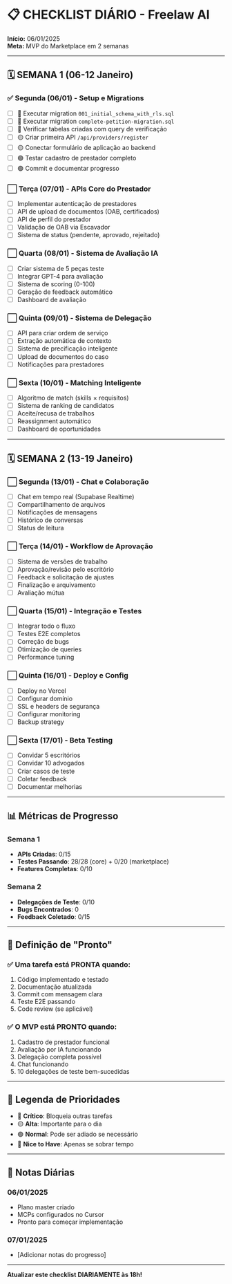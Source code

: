 # 📋 CHECKLIST DIÁRIO - Freelaw AI

**Início:** 06/01/2025  
**Meta:** MVP do Marketplace em 2 semanas

---

## 🗓️ SEMANA 1 (06-12 Janeiro)

### ✅ Segunda (06/01) - Setup e Migrations
- [ ] 🔴 Executar migration `001_initial_schema_with_rls.sql`
- [ ] 🔴 Executar migration `complete-petition-migration.sql`
- [ ] 🔴 Verificar tabelas criadas com query de verificação
- [ ] 🟡 Criar primeira API `/api/providers/register`
- [ ] 🟡 Conectar formulário de aplicação ao backend
- [ ] 🟢 Testar cadastro de prestador completo
- [ ] 🟢 Commit e documentar progresso

### ⬜ Terça (07/01) - APIs Core do Prestador
- [ ] Implementar autenticação de prestadores
- [ ] API de upload de documentos (OAB, certificados)
- [ ] API de perfil do prestador
- [ ] Validação de OAB via Escavador
- [ ] Sistema de status (pendente, aprovado, rejeitado)

### ⬜ Quarta (08/01) - Sistema de Avaliação IA
- [ ] Criar sistema de 5 peças teste
- [ ] Integrar GPT-4 para avaliação
- [ ] Sistema de scoring (0-100)
- [ ] Geração de feedback automático
- [ ] Dashboard de avaliação

### ⬜ Quinta (09/01) - Sistema de Delegação
- [ ] API para criar ordem de serviço
- [ ] Extração automática de contexto
- [ ] Sistema de precificação inteligente
- [ ] Upload de documentos do caso
- [ ] Notificações para prestadores

### ⬜ Sexta (10/01) - Matching Inteligente
- [ ] Algoritmo de match (skills × requisitos)
- [ ] Sistema de ranking de candidatos
- [ ] Aceite/recusa de trabalhos
- [ ] Reassignment automático
- [ ] Dashboard de oportunidades

---

## 🗓️ SEMANA 2 (13-19 Janeiro)

### ⬜ Segunda (13/01) - Chat e Colaboração
- [ ] Chat em tempo real (Supabase Realtime)
- [ ] Compartilhamento de arquivos
- [ ] Notificações de mensagens
- [ ] Histórico de conversas
- [ ] Status de leitura

### ⬜ Terça (14/01) - Workflow de Aprovação
- [ ] Sistema de versões de trabalho
- [ ] Aprovação/revisão pelo escritório
- [ ] Feedback e solicitação de ajustes
- [ ] Finalização e arquivamento
- [ ] Avaliação mútua

### ⬜ Quarta (15/01) - Integração e Testes
- [ ] Integrar todo o fluxo
- [ ] Testes E2E completos
- [ ] Correção de bugs
- [ ] Otimização de queries
- [ ] Performance tuning

### ⬜ Quinta (16/01) - Deploy e Config
- [ ] Deploy no Vercel
- [ ] Configurar domínio
- [ ] SSL e headers de segurança
- [ ] Configurar monitoring
- [ ] Backup strategy

### ⬜ Sexta (17/01) - Beta Testing
- [ ] Convidar 5 escritórios
- [ ] Convidar 10 advogados
- [ ] Criar casos de teste
- [ ] Coletar feedback
- [ ] Documentar melhorias

---

## 📊 Métricas de Progresso

### Semana 1
- **APIs Criadas**: 0/15
- **Testes Passando**: 28/28 (core) + 0/20 (marketplace)
- **Features Completas**: 0/10

### Semana 2
- **Delegações de Teste**: 0/10
- **Bugs Encontrados**: 0
- **Feedback Coletado**: 0/15

---

## 🎯 Definição de "Pronto"

### ✅ Uma tarefa está PRONTA quando:
1. Código implementado e testado
2. Documentação atualizada
3. Commit com mensagem clara
4. Teste E2E passando
5. Code review (se aplicável)

### ✅ O MVP está PRONTO quando:
1. Cadastro de prestador funcional
2. Avaliação por IA funcionando
3. Delegação completa possível
4. Chat funcionando
5. 10 delegações de teste bem-sucedidas

---

## 🚦 Legenda de Prioridades

- 🔴 **Crítico**: Bloqueia outras tarefas
- 🟡 **Alta**: Importante para o dia
- 🟢 **Normal**: Pode ser adiado se necessário
- 🔵 **Nice to Have**: Apenas se sobrar tempo

---

## 📝 Notas Diárias

### 06/01/2025
- Plano master criado
- MCPs configurados no Cursor
- Pronto para começar implementação

### 07/01/2025
- [Adicionar notas do progresso]

---

**Atualizar este checklist DIARIAMENTE às 18h!**

